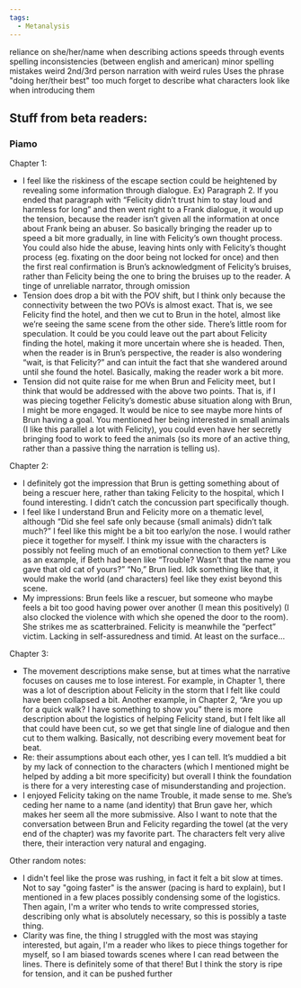 ```yaml
---
tags:
  - Metanalysis
---
```

reliance on she/her/name when describing actions
speeds through events
spelling inconsistencies (between english and american)
minor spelling mistakes
weird 2nd/3rd person narration with weird rules
Uses the phrase "doing her/their best" too much
forget to describe what characters look like when introducing them


## Stuff from beta readers:

### Piamo
Chapter 1:
-    I feel like the riskiness of the escape section could be heightened by revealing some information through dialogue. Ex) Paragraph 2. If you ended that paragraph with “Felicity didn’t trust him to stay loud and harmless for long” and then went right to a Frank dialogue, it would up the tension, because the reader isn’t given all the information at once about Frank being an abuser. So basically bringing the reader up to speed a bit more gradually, in line with Felicity’s own thought process. You could also hide the abuse, leaving hints only with Felicity’s thought process (eg. fixating on the door being not locked for once) and then the first real confirmation is Brun’s acknowledgment of Felicity’s bruises, rather than Felicity being the one to bring the bruises up to the reader. A tinge of unreliable narrator, through omission
-    Tension does drop a bit with the POV shift, but I think only because the connectivity between the two POVs is almost exact. That is, we see Felicity find the hotel, and then we cut to Brun in the hotel, almost like we’re seeing the same scene from the other side. There’s little room for speculation. It could be you could leave out the part about Felicity finding the hotel, making it more uncertain where she is headed. Then, when the reader is in Brun’s perspective, the reader is also wondering “wait, is that Felicity?” and can intuit the fact that she wandered around until she found the hotel. Basically, making the reader work a bit more.
-    Tension did not quite raise for me when Brun and Felicity meet, but I think that would be addressed with the above two points. That is, if I was piecing together Felicity’s domestic abuse situation along with Brun, I might be more engaged. It would be nice to see maybe more hints of Brun having a goal. You mentioned her being interested in small animals (I like this parallel a lot with Felicity), you could even have her secretly bringing food to work to feed the animals (so its more of an active thing, rather than a passive thing the narration is telling us).

Chapter 2:
-    I definitely got the impression that Brun is getting something about of being a rescuer here, rather than taking Felicity to the hospital, which I found interesting. I didn’t catch the concussion part specifically though.
-    I feel like I understand Brun and Felicity more on a thematic level, although “Did she feel safe only because {small animals} didn’t talk much?” I feel like this might be a bit too early/on the nose. I would rather piece it together for myself. I think my issue with the characters is possibly not feeling much of an emotional connection to them yet? Like as an example, if Beth had been like “Trouble? Wasn’t that the name you gave that old cat of yours?” “No,” Brun lied. Idk something like that, it would make the world (and characters) feel like they exist beyond this scene.
-    My impressions: Brun feels like a rescuer, but someone who maybe feels a bit too good having power over another (I mean this positively) (I also clocked the violence with which she opened the door to the room). She strikes me as scatterbrained. Felicity is meanwhile the “perfect” victim. Lacking in self-assuredness and timid. At least on the surface...

Chapter 3: 
-    The movement descriptions make sense, but at times what the narrative focuses on causes me to lose interest. For example, in Chapter 1, there was a lot of description about Felicity in the storm that I felt like could have been collapsed a bit. Another example, in Chapter 2, “Are you up for a quick walk? I have something to show you” there is more description about the logistics of helping Felicity stand, but I felt like all that could have been cut, so we get that single line of dialogue and then cut to them walking. Basically, not describing every movement beat for beat. 
-    Re: their assumptions about each other, yes I can tell. It’s muddied a bit by my lack of connection to the characters (which I mentioned might be helped by adding a bit more specificity) but overall I think the foundation is there for a very interesting case of misunderstanding and projection. 
-    I enjoyed Felicity taking on the name Trouble, it made sense to me. She’s ceding her name to a name (and identity) that Brun gave her, which makes her seem all the more submissive. Also I want to note that the conversation between Brun and Felicity regarding the towel (at the very end of the chapter) was my favorite part. The characters felt very alive there, their interaction very natural and engaging.

Other random notes:
- I didn't feel like the prose was rushing, in fact it felt a bit slow at times. Not to say "going faster" is the answer (pacing is hard to explain), but I mentioned in a few places possibly condensing some of the logistics. Then again, I'm a writer who tends to write compressed stories, describing only what is absolutely necessary, so this is possibly a taste thing. 
- Clarity was fine, the thing I struggled with the most was staying interested, but again, I'm a reader who likes to piece things together for myself, so I am biased towards scenes where I can read between the lines. There is definitely some of that there! But I think the story is ripe for tension, and it can be pushed further

